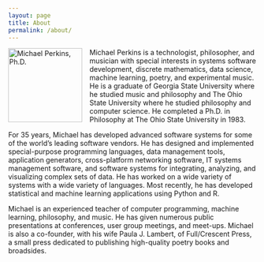 ```yaml
---
layout: page
title: About
permalink: /about/
---
```


<img src="/assets/images/michael_perkins.jpg" alt="Michael Perkins, Ph.D." width="150" height="150" style="float: left; margin: 0px 15px 15px 0px;">

Michael Perkins is a technologist, philosopher, and musician with special interests in systems software development, discrete mathematics, data science, machine learning, poetry, and experimental music. He is a graduate of Georgia State University where he studied music and philosophy and The Ohio State University where he studied philosophy and computer science. He completed a Ph.D. in Philosophy at The Ohio State University in 1983.

For 35 years, Michael has developed advanced software systems for some of the world’s leading software vendors. He has designed and implemented special-purpose programming languages, data management tools, application generators, cross-platform networking software, IT systems management software, and software systems for integrating, analyzing, and visualizing complex sets of data. He has worked on a wide variety of systems with a wide variety of languages. Most recently, he has developed statistical and machine learning applications using Python and R.

Michael is an experienced teacher of computer programming, machine learning, philosophy, and music. He has given numerous public presentations at conferences, user group meetings, and meet-ups. Michael is also a co-founder, with his wife Paula J. Lambert, of Full/Crescent Press, a small press dedicated to publishing high-quality poetry books and broadsides.